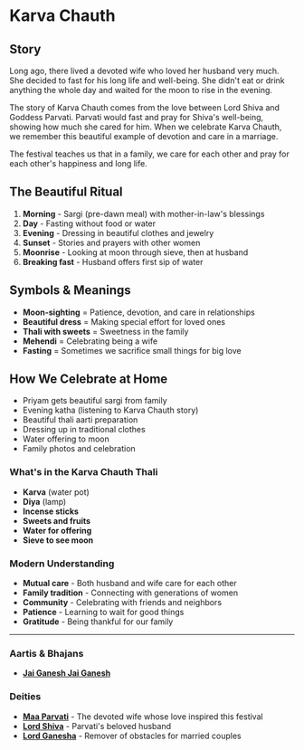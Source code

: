 # Karva Chauth

## Story

Long ago, there lived a devoted wife who loved her husband very much. She decided to fast for his long life and well-being. She didn't eat or drink anything the whole day and waited for the moon to rise in the evening.

The story of Karva Chauth comes from the love between Lord Shiva and Goddess Parvati. Parvati would fast and pray for Shiva's well-being, showing how much she cared for him. When we celebrate Karva Chauth, we remember this beautiful example of devotion and care in a marriage.

The festival teaches us that in a family, we care for each other and pray for each other's happiness and long life.

## The Beautiful Ritual

1. **Morning** - Sargi (pre-dawn meal) with mother-in-law's blessings
2. **Day** - Fasting without food or water
3. **Evening** - Dressing in beautiful clothes and jewelry
4. **Sunset** - Stories and prayers with other women
5. **Moonrise** - Looking at moon through sieve, then at husband
6. **Breaking fast** - Husband offers first sip of water

## Symbols & Meanings

- **Moon-sighting** = Patience, devotion, and care in relationships
- **Beautiful dress** = Making special effort for loved ones
- **Thali with sweets** = Sweetness in the family
- **Mehendi** = Celebrating being a wife
- **Fasting** = Sometimes we sacrifice small things for big love

## How We Celebrate at Home

- Priyam gets beautiful sargi from family
- Evening katha (listening to Karva Chauth story)
- Beautiful thali aarti preparation
- Dressing up in traditional clothes
- Water offering to moon
- Family photos and celebration

### What's in the Karva Chauth Thali
- **Karva** (water pot)
- **Diya** (lamp)
- **Incense sticks**
- **Sweets and fruits**
- **Water for offering**
- **Sieve to see moon**

### Modern Understanding

- **Mutual care** - Both husband and wife care for each other
- **Family tradition** - Connecting with generations of women
- **Community** - Celebrating with friends and neighbors
- **Patience** - Learning to wait for good things
- **Gratitude** - Being thankful for our family

---

### Aartis & Bhajans

- **[Jai Ganesh Jai Ganesh](../aartis-bhajans/04-jai-ganesh.md)**

### Deities

- **[Maa Parvati](../deities/08-maa-parvati.md)** - The devoted wife whose love inspired this festival
- **[Lord Shiva](../deities/01-lord-shiva.md)** - Parvati's beloved husband
- **[Lord Ganesha](../deities/03-lord-ganesha.md)** - Remover of obstacles for married couples